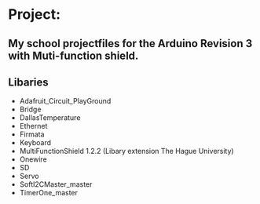 # Project:

My school projectfiles for the Arduino Revision 3 with Muti-function shield.
---
## Libaries

* Adafruit\_Circuit\_PlayGround
* Bridge
* DallasTemperature
* Ethernet
* Firmata
* Keyboard
* MultiFunctionShield 1.2.2 (Libary extension The Hague University)
* Onewire
* SD
* Servo
* SoftI2CMaster\_master
* TimerOne\_master
